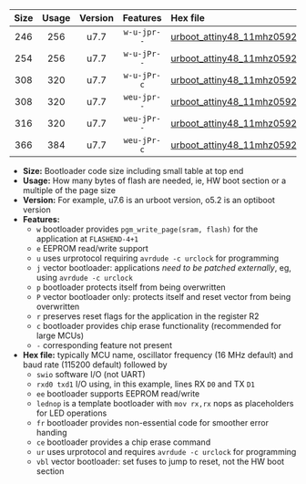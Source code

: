 |Size|Usage|Version|Features|Hex file|
|:-:|:-:|:-:|:-:|:--|
|246|256|u7.7|`w-u-jpr--`|[urboot_attiny48_11mhz0592_9600bps_swio_rxb0_txb1_lednop_ur_vbl.hex](https://raw.githubusercontent.com/stefanrueger/urboot.hex/main/mcus/attiny48/fcpu_11mhz0592/9600_bps/urboot_attiny48_11mhz0592_9600bps_swio_rxb0_txb1_lednop_ur_vbl.hex)|
|254|256|u7.7|`w-u-jPr--`|[urboot_attiny48_11mhz0592_9600bps_swio_rxb0_txb1_ur_vbl.hex](https://raw.githubusercontent.com/stefanrueger/urboot.hex/main/mcus/attiny48/fcpu_11mhz0592/9600_bps/urboot_attiny48_11mhz0592_9600bps_swio_rxb0_txb1_ur_vbl.hex)|
|308|320|u7.7|`w-u-jPr-c`|[urboot_attiny48_11mhz0592_9600bps_swio_rxb0_txb1_lednop_fr_ce_ur_vbl.hex](https://raw.githubusercontent.com/stefanrueger/urboot.hex/main/mcus/attiny48/fcpu_11mhz0592/9600_bps/urboot_attiny48_11mhz0592_9600bps_swio_rxb0_txb1_lednop_fr_ce_ur_vbl.hex)|
|308|320|u7.7|`weu-jpr--`|[urboot_attiny48_11mhz0592_9600bps_swio_rxb0_txb1_ee_lednop_ur_vbl.hex](https://raw.githubusercontent.com/stefanrueger/urboot.hex/main/mcus/attiny48/fcpu_11mhz0592/9600_bps/urboot_attiny48_11mhz0592_9600bps_swio_rxb0_txb1_ee_lednop_ur_vbl.hex)|
|316|320|u7.7|`weu-jPr--`|[urboot_attiny48_11mhz0592_9600bps_swio_rxb0_txb1_ee_ur_vbl.hex](https://raw.githubusercontent.com/stefanrueger/urboot.hex/main/mcus/attiny48/fcpu_11mhz0592/9600_bps/urboot_attiny48_11mhz0592_9600bps_swio_rxb0_txb1_ee_ur_vbl.hex)|
|366|384|u7.7|`weu-jPr-c`|[urboot_attiny48_11mhz0592_9600bps_swio_rxb0_txb1_ee_lednop_fr_ce_ur_vbl.hex](https://raw.githubusercontent.com/stefanrueger/urboot.hex/main/mcus/attiny48/fcpu_11mhz0592/9600_bps/urboot_attiny48_11mhz0592_9600bps_swio_rxb0_txb1_ee_lednop_fr_ce_ur_vbl.hex)|

- **Size:** Bootloader code size including small table at top end
- **Usage:** How many bytes of flash are needed, ie, HW boot section or a multiple of the page size
- **Version:** For example, u7.6 is an urboot version, o5.2 is an optiboot version
- **Features:**
  + `w` bootloader provides `pgm_write_page(sram, flash)` for the application at `FLASHEND-4+1`
  + `e` EEPROM read/write support
  + `u` uses urprotocol requiring `avrdude -c urclock` for programming
  + `j` vector bootloader: applications *need to be patched externally*, eg, using `avrdude -c urclock`
  + `p` bootloader protects itself from being overwritten
  + `P` vector bootloader only: protects itself and reset vector from being overwritten
  + `r` preserves reset flags for the application in the register R2
  + `c` bootloader provides chip erase functionality (recommended for large MCUs)
  + `-` corresponding feature not present
- **Hex file:** typically MCU name, oscillator frequency (16 MHz default) and baud rate (115200 default) followed by
  + `swio` software I/O (not UART)
  + `rxd0 txd1` I/O using, in this example, lines RX `D0` and TX `D1`
  + `ee` bootloader supports EEPROM read/write
  + `lednop` is a template bootloader with `mov rx,rx` nops as placeholders for LED operations
  + `fr` bootloader provides non-essential code for smoother error handing
  + `ce` bootloader provides a chip erase command
  + `ur` uses urprotocol and requires `avrdude -c urclock` for programming
  + `vbl` vector bootloader: set fuses to jump to reset, not the HW boot section
